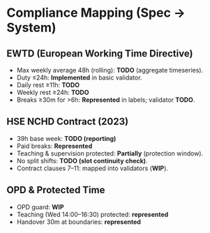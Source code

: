 
# Compliance Mapping (Spec → System)

## EWTD (European Working Time Directive)
- Max weekly average 48h (rolling): **TODO** (aggregate timeseries).
- Duty ≤24h: **Implemented** in basic validator.
- Daily rest ≥11h: **TODO**
- Weekly rest ≥24h: **TODO**
- Breaks ≥30m for >6h: **Represented** in labels; validator **TODO**.

## HSE NCHD Contract (2023)
- 39h base week: **TODO (reporting)**
- Paid breaks: **Represented**
- Teaching & supervision protected: **Partially** (protection window).
- No split shifts: **TODO (slot continuity check)**.
- Contract clauses 7–11: mapped into validators (**WIP**).

## OPD & Protected Time
- OPD guard: **WIP**
- Teaching (Wed 14:00–16:30) protected: **represented**
- Handover 30m at boundaries: **represented**

